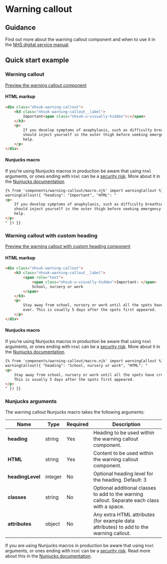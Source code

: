 # Warning callout

## Guidance

Find out more about the warning callout component and when to use it in the [NHS digital service manual](https://service-manual.nhs.uk/design-system/components/warning-callout).

## Quick start example

### Warning callout

[Preview the warning callout component](https://nhsuk.github.io/nhsuk-frontend/components/warning-callout/index.html)

#### HTML markup

```html
<div class="nhsuk-warning-callout">
	<h3 class="nhsuk-warning-callout__label">
		Important<span class="nhsuk-u-visually-hidden">:</span>
	</h3>
	<p>
		If you develop symptoms of anaphylaxis, such as difficulty breathing, you
		should inject yourself in the outer thigh before seeking emergency medical
		help.
	</p>
</div>
```

#### Nunjucks macro

If you’re using Nunjucks macros in production be aware that using `html` arguments, or ones ending with `html` can be a [security risk](https://en.wikipedia.org/wiki/Cross-site_scripting). More about it in the [Nunjucks documentation](https://mozilla.github.io/nunjucks/api.html#user-defined-templates-warning).

```html
{% from 'components/warning-callout/macro.njk' import warningCallout %} {{
warningCallout({ "heading": "Important", "HTML": "
<p>
	If you develop symptoms of anaphylaxis, such as difficulty breathing, you
	should inject yourself in the outer thigh before seeking emergency medical
	help.
</p>
" }) }}
```

### Warning callout with custom heading

[Preview the warning callout with custom heading component](https://nhsuk.github.io/nhsuk-frontend/components/warning-callout/custom-heading.html)

#### HTML markup

```html
<div class="nhsuk-warning-callout">
	<h3 class="nhsuk-warning-callout__label">
		<span role="text">
			<span class="nhsuk-u-visually-hidden">Important: </span>
			School, nursery or work
		</span>
	</h3>
	<p>
		Stay away from school, nursery or work until all the spots have crusted
		over. This is usually 5 days after the spots first appeared.
	</p>
</div>
```

#### Nunjucks macro

If you’re using Nunjucks macros in production be aware that using `html` arguments, or ones ending with `html` can be a [security risk](https://en.wikipedia.org/wiki/Cross-site_scripting). More about it in the [Nunjucks documentation](https://mozilla.github.io/nunjucks/api.html#user-defined-templates-warning).

```html
{% from 'components/warning-callout/macro.njk' import warningCallout %} {{
warningCallout({ "heading": "School, nursery or work", "HTML": "
<p>
	Stay away from school, nursery or work until all the spots have crusted over.
	This is usually 5 days after the spots first appeared.
</p>
" }) }}
```

### Nunjucks arguments

The warning callout Nunjucks macro takes the following arguments:

| Name             | Type    | Required | Description                                                                                  |
| ---------------- | ------- | -------- | -------------------------------------------------------------------------------------------- |
| **heading**      | string  | Yes      | Heading to be used within the warning callout component.                                     |
| **HTML**         | string  | Yes      | Content to be used within the warning callout component.                                     |
| **headingLevel** | integer | No       | Optional heading level for the heading. Default: 3                                           |
| **classes**      | string  | No       | Optional additional classes to add to the warning callout. Separate each class with a space. |
| **attributes**   | object  | No       | Any extra HTML attributes (for example data attributes) to add to the warning callout.       |

If you are using Nunjucks macros in production be aware that using `html` arguments, or ones ending with `html` can be a [security risk](https://developer.mozilla.org/en-US/docs/Glossary/Cross-site_scripting). Read more about this in the [Nunjucks documentation](https://mozilla.github.io/nunjucks/api.html#user-defined-templates-warning).

